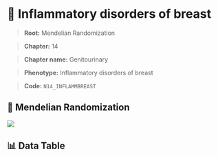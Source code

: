 # 🧪 Inflammatory disorders of breast

> **Root:** Mendelian Randomization

> **Chapter:** 14  

> **Chapter name:** Genitourinary

> **Phenotype:** Inflammatory disorders of breast  

> **Code:** `N14_INFLAMMBREAST`

## 🧬 Mendelian Randomization  

<img src="/MR/Figures/Forward/N14_INFLAMMBREAST.png"/>

## 📊 Data Table

<CsvTableMRF src="/MR/Data/Forward/N14_INFLAMMBREAST.csv"/>

